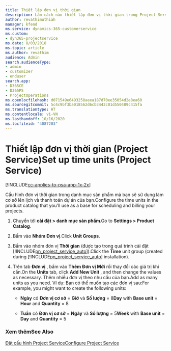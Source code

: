 ```yaml
---
title: Thiết lập đơn vị thời gian
description: Làm cách nào thiết lập đơn vị thời gian trong Project Service
author: revathimuthiah
manager: kfend
ms.service: dynamics-365-customerservice
ms.custom:
- dyn365-projectservice
ms.date: 8/03/2018
ms.topic: article
ms.author: revathim
audience: Admin
search.audienceType:
- admin
- customizer
- enduser
search.app:
- D365CE
- D365PS
- ProjectOperations
ms.openlocfilehash: d071549e6493258aeea187d70ee35054d2e8ea60
ms.sourcegitcommit: 5c4c9bf3ba018562d6cb3443c01d550489c415fa
ms.translationtype: HT
ms.contentlocale: vi-VN
ms.lasthandoff: 10/16/2020
ms.locfileid: "4087203"
---
```

# <a name="set-up-time-units-project-service"></a><span data-ttu-id="1aa67-103">Thiết lập đơn vị thời gian (Project Service)</span><span class="sxs-lookup"><span data-stu-id="1aa67-103">Set up time units (Project Service)</span></span>

[!INCLUDE[cc-applies-to-psa-app-1x-2x](../includes/cc-applies-to-psa-app-1x-2x.md)]

<span data-ttu-id="1aa67-104">Cấu hình đơn vị thời gian trong danh mục sản phẩm mà bạn sẽ sử dụng làm cơ sở lên lịch và thanh toán dự án của bạn.</span><span class="sxs-lookup"><span data-stu-id="1aa67-104">Configure the time units in the product catalog that you’ll use as a base for scheduling and billing your projects.</span></span>  
  
1. <span data-ttu-id="1aa67-105">Chuyển tới **cài đặt > danh mục sản phẩm**.</span><span class="sxs-lookup"><span data-stu-id="1aa67-105">Go to **Settings > Product Catalog**.</span></span>  
  
2. <span data-ttu-id="1aa67-106">Bấm vào **Nhóm Đơn vị**.</span><span class="sxs-lookup"><span data-stu-id="1aa67-106">Click **Unit Groups**.</span></span>  
  
3. <span data-ttu-id="1aa67-107">Bấm vào nhóm đơn vị **Thời gian** (được tạo trong quá trình cài đặt [!INCLUDE[pn_project_service_auto](../includes/pn-project-service-auto.md)]).</span><span class="sxs-lookup"><span data-stu-id="1aa67-107">Click the **Time** unit group (created during [!INCLUDE[pn_project_service_auto](../includes/pn-project-service-auto.md)] installation).</span></span>  
  
4. <span data-ttu-id="1aa67-108">Trên tab **Đơn vị** , bấm vào **Thêm Đơn vị Mới** rồi thay đổi các giá trị khi cần.</span><span class="sxs-lookup"><span data-stu-id="1aa67-108">On the **Units** tab, click **Add New Unit** , and then change the values as necessary.</span></span> <span data-ttu-id="1aa67-109">Thêm nhiều đơn vị theo nhu cầu của bạn.</span><span class="sxs-lookup"><span data-stu-id="1aa67-109">Add as many units as you need.</span></span> <span data-ttu-id="1aa67-110">Ví dụ: Bạn có thể muốn tạo các đơn vị sau:</span><span class="sxs-lookup"><span data-stu-id="1aa67-110">For example, you might want to create the following units:</span></span>  
  
   - <span data-ttu-id="1aa67-111">**Ngày** có **Đơn vị cơ sở** = **Giờ** và **Số lượng** = 8</span><span class="sxs-lookup"><span data-stu-id="1aa67-111">**Day** with **Base unit** = **Hour** and **Quantity** = 8</span></span>  
  
   - <span data-ttu-id="1aa67-112">**Tuần** có **Đơn vị cơ sở** = **Ngày** và **Số lượng** = 5</span><span class="sxs-lookup"><span data-stu-id="1aa67-112">**Week** with **Base unit** = **Day** and **Quantity** = 5</span></span>  
  
### <a name="see-also"></a><span data-ttu-id="1aa67-113">Xem thêm</span><span class="sxs-lookup"><span data-stu-id="1aa67-113">See Also</span></span>  
 [<span data-ttu-id="1aa67-114">Đặt cấu hình Project Service</span><span class="sxs-lookup"><span data-stu-id="1aa67-114">Configure Project Service</span></span>](../psa/configure.md)
